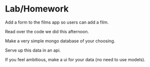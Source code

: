 # Lab/Homework

Add a form to the films app so users can add a film.




Read over the code we did this afternoon.

Make a very simple mongo database of your choosing.

Serve up this data in an api.

If you feel ambitious, make a ui for your data (no need to use models).
